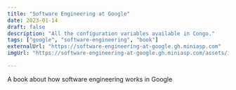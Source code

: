 ```yaml
---
title: "Software Engineering at Google"
date: 2023-01-14
draft: false
description: "All the configuration variables available in Congo."
tags: ["google", "software-engineering", "book"]
externalUrl: "https://software-engineering-at-google.gh.miniasp.com"
imgUrl: "https://software-engineering-at-google.gh.miniasp.com/assets/images/swe_at_google.2.cover.jpg"

---
```


A book about how software engineering works in Google
